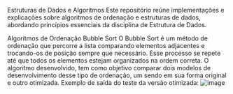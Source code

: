 Estruturas de Dados e Algoritmos
Este repositório reúne implementações e explicações sobre algoritmos de ordenação e estruturas de dados, abordando princípios essenciais da disciplina de Estrutura de Dados.

Algoritmos de Ordenação
Bubble Sort
O Bubble Sort é um método de ordenação que percorre a lista comparando elementos adjacentes e trocando-os de posição sempre que necessário. Esse processo se repete até que todos os elementos estejam organizados na ordem correta.
O algoritmo desenvolvido, tem como objetivo comparar dois modelos de desenvolvimento desse tipo de ordenação, um sendo em sua forma original e outro otimizada.
Exemplo de saída do teste da versão otimizada: ![image](https://github.com/user-attachments/assets/75477701-31d3-4d47-8a2e-0854038c2f72)

